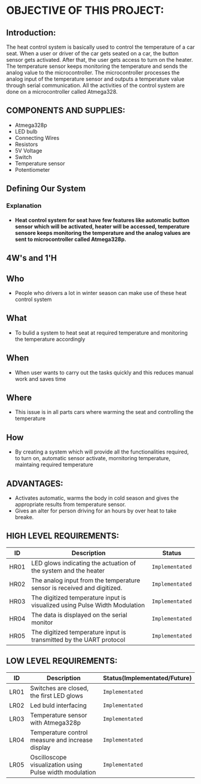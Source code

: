# OBJECTIVE OF THIS PROJECT:
## Introduction:
The heat control system is basically used to control the temperature of a car seat. When a user or driver of the car gets seated on a car, the button sensor gets activated. After that, the user gets access to turn on the heater. The temperature sensor keeps monitoring the temperature and sends the analog value to the microcontroller. The microcontroller processes the analog input of the temperature sensor and outputs a temperature value through serial communication. All the activities of the control system are done on a microcontroller called Atmega328.

## COMPONENTS AND SUPPLIES:
* Atmega328p
* LED bulb
* Connecting Wires
* Resistors
* 5V Voltage
* Switch
* Temperature sensor
* Potentiometer

## Defining Our System
### Explanation
*   #### Heat control system for seat have few features like automatic button sensor which will be activated, heater will be accessed, temperature sensore keeps monitoring the temperature and the analog values are sent to microcontroller called Atmega328p.

## 4W's and 1'H
## Who
*   People who drivers a lot in winter season can make use of these heat control system
## What

*   To bulid a system to heat seat at required temperature and monitoring the temperature accordingly

## When

*   When user wants to carry out the tasks quickly and this reduces manual work and saves time

## Where

*   This issue is in all parts cars where warming the seat and controlling the temperature

## How

*   By creating a system which will provide all the functionalities required, to turn on, automatic sensor activate, mornitoring temperature, maintaing required temperature

## ADVANTAGES:
* Activates automatic, warms the body in cold season and gives the appropriate results from temperature sensor.
* Gives an alter for person driving for an hours by over heat to take breake.

## HIGH LEVEL REQUIREMENTS:
|  ID    |                 Description                   | Status |
|  ---   | ---------------------------------------------  | ------- |
| HR01  |  LED glows indicating the actuation of the system and the heater | `Implementated` |
| HR02  | The analog input from the temperature sensor is received and digitized. | `Implementated` |
| HR03  | The digitized temperature input is visualized using Pulse Width Modulation | `Implementated` |
| HR04  | The data is displayed on the serial monitor | `Implementated` |
| HR05  | The digitized temperature input is transmitted by the UART protocol | `Implementated` |

## LOW LEVEL REQUIREMENTS:
|  ID    |                 Description                   | Status(Implementated/Future)  |
|  ---   | --------------------------------------------- |  --------------------------- |
| LR01  | Switches are closed, the first LED glows  | `Implementated` |
| LR02  | Led buld interfacing | `Implementated` |
| LR03  | Temperature sensor with Atmega328p | `Implementated` |
| LR04  | Temperature control measure and increase display | `Implementated` |
| LR05  | Oscilloscope visualization using Pulse width modulation | `Implementated` |
